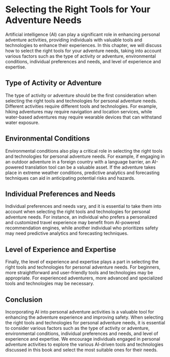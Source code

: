 Selecting the Right Tools for Your Adventure Needs
======================================================================================================================

Artificial intelligence (AI) can play a significant role in enhancing personal adventure activities, providing individuals with valuable tools and technologies to enhance their experiences. In this chapter, we will discuss how to select the right tools for your adventure needs, taking into account various factors such as the type of activity or adventure, environmental conditions, individual preferences and needs, and level of experience and expertise.

Type of Activity or Adventure
-----------------------------

The type of activity or adventure should be the first consideration when selecting the right tools and technologies for personal adventure needs. Different activities require different tools and technologies. For example, hiking adventures may require navigation and location services, while water-based adventures may require wearable devices that can withstand water exposure.

Environmental Conditions
------------------------

Environmental conditions also play a critical role in selecting the right tools and technologies for personal adventure needs. For example, if engaging in an outdoor adventure in a foreign country with a language barrier, an AI-powered translation tool can be a valuable asset. If the adventure takes place in extreme weather conditions, predictive analytics and forecasting techniques can aid in anticipating potential risks and hazards.

Individual Preferences and Needs
--------------------------------

Individual preferences and needs vary, and it is essential to take them into account when selecting the right tools and technologies for personal adventure needs. For instance, an individual who prefers a personalized and customized travel experience may benefit from AI-powered recommendation engines, while another individual who prioritizes safety may need predictive analytics and forecasting techniques.

Level of Experience and Expertise
---------------------------------

Finally, the level of experience and expertise plays a part in selecting the right tools and technologies for personal adventure needs. For beginners, more straightforward and user-friendly tools and technologies may be appropriate. For experienced adventurers, more advanced and specialized tools and technologies may be necessary.

Conclusion
----------

Incorporating AI into personal adventure activities is a valuable tool for enhancing the adventure experience and improving safety. When selecting the right tools and technologies for personal adventure needs, it is essential to consider various factors such as the type of activity or adventure, environmental conditions, individual preferences and needs, and level of experience and expertise. We encourage individuals engaged in personal adventure activities to explore the various AI-driven tools and technologies discussed in this book and select the most suitable ones for their needs.
